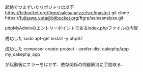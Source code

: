 起動でつまずいたリポジトリは以下
https://bitbucket.org/ftgrp/salesanalyze/src/master/
git clone https://fujisawa_yuta@bitbucket.org/ftgrp/salesanalyze.git

phpMyAdminのエントリーポイントであるindex.phpファイルの内容

成功した
sudo apt-get install -y php8.1

成功した
composer create-project --prefer-dist cakephp/app my_cakephp_app

が起動後にエラーをはかず、依存関係の問題解消に手間取る..

